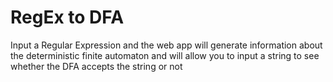 # RegEx to DFA 
Input a Regular Expression and the web app will generate information about the deterministic finite automaton and will allow you to input a string to see whether the DFA accepts the string or not
